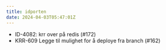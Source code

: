 ```yaml
---
title: idporten
date: 2024-04-03T05:47:01Z
---
```

- ID-4082: krr over på redis (#172)
- KRR-609 Legge til mulighet for å deploye fra branch (#162)

